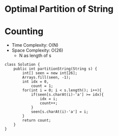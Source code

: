 # Optimal Partition of String

# Counting

- Time Complexity: O(N)
- Space Complexity: O(26)
  - N as length of s

```
class Solution {
    public int partitionString(String s) {
        int[] seen = new int[26];
        Arrays.fill(seen, -1);
        int idx = 0,
            count = 1;
        for(int i = 0; i < s.length(); i++){
            if(seen[s.charAt(i)-'a'] >= idx){
                idx = i;
                count++;
            }
            seen[s.charAt(i)-'a'] = i;
        }
        return count;
    }
}
```

